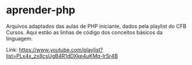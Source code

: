 # aprender-php
Arquivos adaptados das aulas de PHP iniciante, dados pela playlist do CFB Cursos.
Aqui estão as linhas de código dos conceitos básicos da linguagem.

Link: https://www.youtube.com/playlist?list=PLx4x_zx8csUgB4R1dDXke4uKMq-IrSr4B
